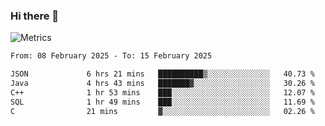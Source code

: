 ### Hi there 👋

![Metrics](https://github.com/radoapx/radoapx/blob/main/github-metrics.svg)

<!--START_SECTION:waka-->

```txt
From: 08 February 2025 - To: 15 February 2025

JSON             6 hrs 21 mins   ██████████▒░░░░░░░░░░░░░░   40.73 %
Java             4 hrs 43 mins   ███████▓░░░░░░░░░░░░░░░░░   30.26 %
C++              1 hr 53 mins    ███░░░░░░░░░░░░░░░░░░░░░░   12.07 %
SQL              1 hr 49 mins    ███░░░░░░░░░░░░░░░░░░░░░░   11.69 %
C                21 mins         ▓░░░░░░░░░░░░░░░░░░░░░░░░   02.26 %
```

<!--END_SECTION:waka-->

<!--
**radoapx/radoapx** is a ✨ _special_ ✨ repository because its `README.md` (this file) appears on your GitHub profile.

Here are some ideas to get you started:

- 🔭 I’m currently working on ...
- 🌱 I’m currently learning ...
- 👯 I’m looking to collaborate on ...
- 🤔 I’m looking for help with ...
- 💬 Ask me about ...
- 📫 How to reach me: ...
- 😄 Pronouns: ...
- ⚡ Fun fact: ...
-->
